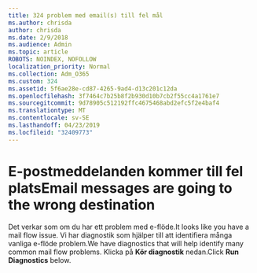 ```yaml
---
title: 324 problem med email(s) till fel mål
ms.author: chrisda
author: chrisda
ms.date: 2/9/2018
ms.audience: Admin
ms.topic: article
ROBOTS: NOINDEX, NOFOLLOW
localization_priority: Normal
ms.collection: Adm_O365
ms.custom: 324
ms.assetid: 5f6ae28e-cd87-4265-9ad4-d13c201c12da
ms.openlocfilehash: 3f7464c7b25b8f2b930d10b7cb2f55cc4a1761e7
ms.sourcegitcommit: 9d78905c512192ffc4675468abd2efc5f2e4baf4
ms.translationtype: MT
ms.contentlocale: sv-SE
ms.lasthandoff: 04/23/2019
ms.locfileid: "32409773"
---
```

# <a name="email-messages-are-going-to-the-wrong-destination"></a><span data-ttu-id="021f4-102">E-postmeddelanden kommer till fel plats</span><span class="sxs-lookup"><span data-stu-id="021f4-102">Email messages are going to the wrong destination</span></span>

<span data-ttu-id="021f4-103">Det verkar som om du har ett problem med e-flöde.</span><span class="sxs-lookup"><span data-stu-id="021f4-103">It looks like you have a mail flow issue.</span></span> <span data-ttu-id="021f4-104">Vi har diagnostik som hjälper till att identifiera många vanliga e-flöde problem.</span><span class="sxs-lookup"><span data-stu-id="021f4-104">We have diagnostics that will help identify many common mail flow problems.</span></span> <span data-ttu-id="021f4-105">Klicka på **Kör diagnostik** nedan.</span><span class="sxs-lookup"><span data-stu-id="021f4-105">Click **Run Diagnostics** below.</span></span>
